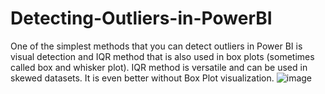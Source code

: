 # Detecting-Outliers-in-PowerBI
One of the simplest methods that you can detect outliers in Power BI is visual detection and IQR method that is also used in box plots (sometimes called box and whisker plot).  IQR method is versatile and can be used in skewed datasets. It is even better without Box Plot visualization.
![image](https://github.com/simran971/Detecting-Outliers-in-PowerBI/assets/115936849/f78eb951-ad18-4281-beb1-106d7264cfb6)
